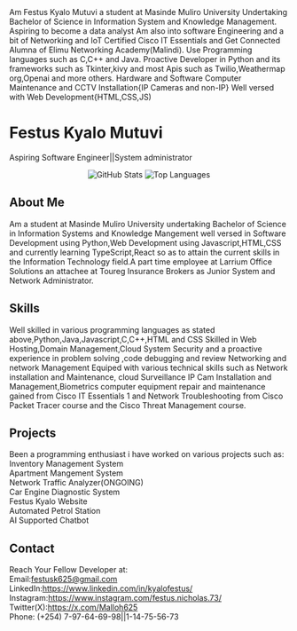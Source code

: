 <HTML>
  <BODY>
Am Festus Kyalo Mutuvi a student at Masinde Muliro University Undertaking Bachelor of Science in Information System and Knowledge Management.
Aspiring to become a data analyst
Am also into software Engineering and a bit of Networking and IoT
Certified Cisco IT Essentials and Get Connected Alumna of Elimu Networking Academy(Malindi).
Use Programming languages such as C,C++ and Java.
Proactive Developer in Python and its frameworks such as Tkinter,kivy and most Apis such as Twilio,Weathermap org,Openai and more others.
Hardware and Software Computer Maintenance and CCTV Installation{IP Cameras and non-IP}
Well versed with Web Development{HTML,CSS,JS)

<div align="center">
  <img src="https://img.freepik.com/free-vector/gradient-minimalist-background_23-2149976737.jpg?t=st=1723809385~exp=1723812985~hmac=552d967ee03c2f700680aecdb8c764c04039a6337bd766e05408d20372d2e774&w=900" alt="Background Image" width="0%">
</div>

<h1>Festus Kyalo Mutuvi</h1>
<p>Aspiring Software Engineer||System administrator</p>

<div align="center">
  <img src="https://github-readme-stats.vercel.app/api?username=Festuskyalo254&show_icons=true&theme=dark" alt="GitHub Stats">
  <img src="https://github-readme-stats.vercel.app/api/top-langs/?username=Festuskyalo254&layout=compact&theme=dark"   
 alt="Top Languages">
</div>

## About Me
Am a student at Masinde Muliro University undertaking Bachelor of Science in Information Systems and Knowledge Mangement well versed 
in Software Development using Python,Web Development using Javascript,HTML,CSS and currently learning TypeScript,React so as to attain the 
current skills in the Information Technology field.A part time employee at Larrium Office Solutions an attachee at Toureg Insurance Brokers as Junior System and Network 
Administrator.
## Skills
Well skilled in various programming languages as stated above,Python,Java,Javascript,C,C++,HTML and CSS
Skilled in Web Hosting,Domain Management,Cloud System Security and a proactive experience in problem solving ,code debugging and review
Networking and network Management
Equiped with various technical skills such as Network installation and Maintenance, cloud Surveillance IP Cam Installation and Management,Biometrics
computer equipment repair and maintenance gained from Cisco IT Essentials 1 and Network Troubleshooting from Cisco Packet Tracer course and the Cisco Threat Management
course.

## Projects

Been a programming enthusiast i have worked on various projects such as:<BR>
Inventory Management System<BR>
Apartment Mangement System<BR>
Network Traffic Analyzer(ONGOING)<BR>
Car Engine Diagnostic System<BR>
Festus Kyalo Website<BR>
Automated Petrol Station <BR>
AI Supported Chatbot<BR> 

## Contact
Reach Your Fellow Developer at:<BR>
Email:festusk625@gmail.com<BR>
LinkedIn:https://www.linkedin.com/in/kyalofestus/<BR>
Instagram:https://www.instagram.com/festus.nicholas.73/<BR>
Twitter(X):https://x.com/Malloh625<BR>
Phone:  (+254) 7-97-64-69-98||1-14-75-56-73<BR>
</BODY>
</HTML>





